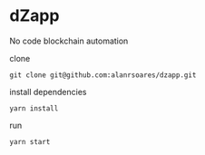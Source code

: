 # dZapp
No code blockchain automation


clone
```
git clone git@github.com:alanrsoares/dzapp.git
```

install dependencies
```
yarn install
```

run
```
yarn start
```